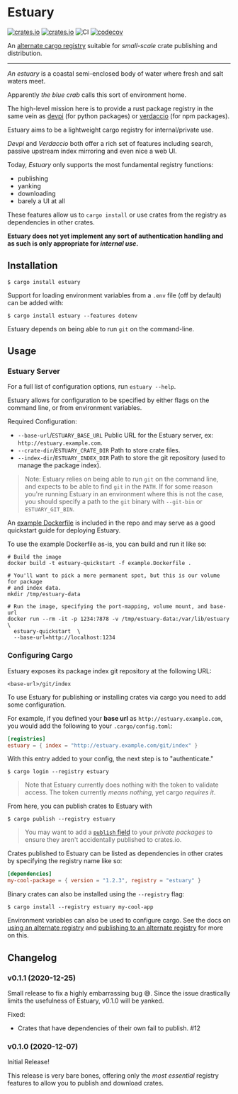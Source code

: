 # Estuary

[![crates.io](https://img.shields.io/crates/v/estuary.svg)](https://crates.io/crates/estuary)
[![crates.io](https://img.shields.io/crates/d/estuary.svg)](https://crates.io/crates/estuary)
![CI](https://github.com/onelson/estuary/workflows/CI/badge.svg)
[![codecov](https://codecov.io/gh/onelson/estuary/branch/main/graph/badge.svg?token=2NJBNOIRL3)](https://codecov.io/gh/onelson/estuary)


An [alternate cargo registry][alternate registry] suitable for *small-scale*
crate publishing and distribution.

---

*An estuary* is a coastal semi-enclosed body of water where fresh and salt
waters meet.

Apparently *the blue crab* calls this sort of environment home.

The high-level mission here is to provide a rust package registry in the same
vein as [devpi] (for python packages) or [verdaccio] (for npm packages).

Estuary aims to be a lightweight cargo registry for internal/private use.

*Devpi* and *Verdaccio* both offer a rich set of features including
search, passive upstream index mirroring and even nice a web UI.

Today, *Estuary* only supports the most fundamental registry functions:

- publishing
- yanking
- downloading
- barely a UI at all

These features allow us to `cargo install` or use crates from the registry as
dependencies in other crates.

**Estuary does not yet implement any sort of authentication handling and as
such is only appropriate for *internal use*.**


## Installation

```
$ cargo install estuary
```

Support for loading environment variables from a `.env` file (off by default)
can be added with:

```
$ cargo install estuary --features dotenv
```

Estuary depends on being able to run `git` on the command-line.

## Usage

### Estuary Server


For a full list of configuration options, run `estuary --help`.

Estuary allows for configuration to be specified by either flags on the command
line, or from environment variables.

Required Configuration:

- `--base-url`/`ESTUARY_BASE_URL` Public URL for the Estuary server, ex: `http://estuary.example.com`.
- `--crate-dir`/`ESTUARY_CRATE_DIR` Path to store crate files.
- `--index-dir`/`ESTUARY_INDEX_DIR` Path to store the git repository (used to manage the package index).

> Note: Estuary relies on being able to run `git` on the command line, and
> expects to be able to find `git` in the `PATH`. If for some reason you're
> running Estuary in an environment where this is not the case, you should
> specify a path to the `git` binary with `--git-bin` or `ESTUARY_GIT_BIN`.

An [example Dockerfile][Dockerfile] is included in the repo and may serve as a
good quickstart guide for deploying Estuary.

[Dockerfile]: https://github.com/onelson/estuary/blob/main/example.Dockerfile

To use the example Dockerfile as-is, you can build and run it like so:

```
# Build the image
docker build -t estuary-quickstart -f example.Dockerfile .

# You'll want to pick a more permanent spot, but this is our volume for package
# and index data.
mkdir /tmp/estuary-data

# Run the image, specifying the port-mapping, volume mount, and base-url
docker run --rm -it -p 1234:7878 -v /tmp/estuary-data:/var/lib/estuary  \
  estuary-quickstart  \
  --base-url=http://localhost:1234
```

### Configuring Cargo

Estuary exposes its package index git repository at the following URL:

```
<base-url>/git/index
```

To use Estuary for publishing or installing crates via cargo you need to add
some configuration. 

For example, if you defined your **base url** as `http://estuary.example.com`,
you would add the following to your `.cargo/config.toml`:

```toml
[registries]
estuary = { index = "http://estuary.example.com/git/index" }
```

With this entry added to your config, the next step is to "authenticate."

```
$ cargo login --registry estuary
```

> Note that Estuary currently does nothing with the token to validate access.
> The token currently *means nothing*, yet cargo *requires it*.

From here, you can publish crates to Estuary with

```
$ cargo publish --registry estuary
```

> You may want to add a [`publish` field][publish field] to your *private packages*
> to ensure they aren't accidentally published to crates.io.
>
> [publish field]: https://doc.rust-lang.org/cargo/reference/manifest.html#the-publish-field

Crates published to Estuary can be listed as dependencies in other
crates by specifying the registry name like so:

```toml
[dependencies]
my-cool-package = { version = "1.2.3", registry = "estuary" }
```

Binary crates can also be installed using the `--registry` flag:

```
$ cargo install --registry estuary my-cool-app
```

Environment variables can also be used to configure cargo.
See the docs on [using an alternate registry] and
[publishing to an alternate registry] for more on this.

## Changelog

### v0.1.1 (2020-12-25)

Small release to fix a highly embarrassing bug 😅.
Since the issue drastically limits the usefulness of Estuary, v0.1.0 will be
yanked.

Fixed:

- Crates that have dependencies of their own fail to publish. #12

### v0.1.0 (2020-12-07)

Initial Release!

This release is very bare bones, offering only the *most essential* registry
features to allow you to publish and download crates.

[using an alternate registry]: https://doc.rust-lang.org/cargo/reference/registries.html#using-an-alternate-registry
[publishing to an alternate registry]: https://doc.rust-lang.org/cargo/reference/registries.html#publishing-to-an-alternate-registry
[alternate registry]: https://doc.rust-lang.org/cargo/reference/registries.html
[devpi]: https://github.com/devpi/devpi
[verdaccio]: https://github.com/verdaccio/verdaccio
[index format]: https://doc.rust-lang.org/cargo/reference/registries.html#index-format
